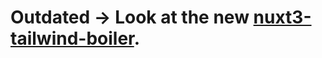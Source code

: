 # Outdated -> Look at the new [nuxt3-tailwind-boiler]([https://v3.nuxtjs.org](https://github.com/XEPARE/nuxt3-tailwind-boiler)).
